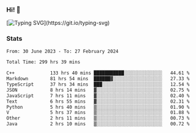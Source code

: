 ### Hi!  👋

[![Typing SVG](https://readme-typing-svg.herokuapp.com?font=Fira+Code&pause=1000&width=435&lines=Hello!+I'm+Texiwustion.)](https://git.io/typing-svg)

### Stats

<!--START_SECTION:waka-->

```txt
From: 30 June 2023 - To: 27 February 2024

Total Time: 299 hrs 39 mins

C++             133 hrs 40 mins ███████████░░░░░░░░░░░░░░   44.61 %
Markdown        81 hrs 54 mins  ██████▓░░░░░░░░░░░░░░░░░░   27.33 %
TypeScript      37 hrs 34 mins  ███░░░░░░░░░░░░░░░░░░░░░░   12.54 %
JSON            8 hrs 14 mins   ▓░░░░░░░░░░░░░░░░░░░░░░░░   02.75 %
JavaScript      7 hrs 11 mins   ▓░░░░░░░░░░░░░░░░░░░░░░░░   02.40 %
Text            6 hrs 55 mins   ▓░░░░░░░░░░░░░░░░░░░░░░░░   02.31 %
Python          5 hrs 40 mins   ▒░░░░░░░░░░░░░░░░░░░░░░░░   01.90 %
V               5 hrs 37 mins   ▒░░░░░░░░░░░░░░░░░░░░░░░░   01.88 %
Other           2 hrs 11 mins   ▒░░░░░░░░░░░░░░░░░░░░░░░░   00.73 %
Java            2 hrs 10 mins   ▒░░░░░░░░░░░░░░░░░░░░░░░░   00.72 %
```

<!--END_SECTION:waka-->
